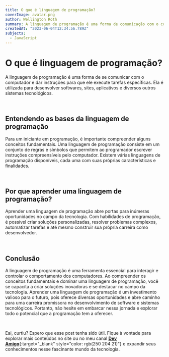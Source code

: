```yaml
---
title: O que é linguagem de programação?
coverImage: avatar.png
author: Wellington Roth
summary: A linguagem de programação é uma forma de comunicação com o computador, permitindo instruções para desenvolver softwares e sistemas tecnológicos. Este post explora os conceitos básicos da linguagem de programação e destaca sua importância para iniciantes na área da programação.
createdAt: "2023-06-04T12:34:56.789Z"
subjects:
  - JavaScript
---
```


# O que é linguagem de programação?
A linguagem de programação é uma forma de se comunicar com o computador e dar instruções para que ele execute tarefas específicas. Ela é utilizada para desenvolver softwares, sites, aplicativos e diversos outros sistemas tecnológicos.

<br>

## Entendendo as bases da linguagem de programação
Para um iniciante em programação, é importante compreender alguns conceitos fundamentais. Uma linguagem de programação consiste em um conjunto de regras e símbolos que permitem ao programador escrever instruções compreensíveis pelo computador. Existem várias linguagens de programação disponíveis, cada uma com suas próprias características e finalidades.

<br>

## Por que aprender uma linguagem de programação?
Aprender uma linguagem de programação abre portas para inúmeras oportunidades no campo da tecnologia. Com habilidades de programação, é possível criar soluções personalizadas, resolver problemas complexos, automatizar tarefas e até mesmo construir sua própria carreira como desenvolvedor.

<br>

## Conclusão
A linguagem de programação é uma ferramenta essencial para interagir e controlar o comportamento dos computadores. Ao compreender os conceitos fundamentais e dominar uma linguagem de programação, você se capacita a criar soluções inovadoras e se destacar no campo da tecnologia. Aprender uma linguagem de programação é um investimento valioso para o futuro, pois oferece diversas oportunidades e abre caminho para uma carreira promissora no desenvolvimento de software e sistemas tecnológicos. Portanto, não hesite em embarcar nessa jornada e explorar todo o potencial que a programação tem a oferecer.

<br>

Eai, curtiu? Espero que esse post tenha sido útil. Fique à vontade para explorar mais conteúdos no site ou no meu canal [**Dev Amigo**](https://www.youtube.com/channel/UCc0FTXTrZFKK7V_3gmdUFOw){:target="_blank" style="color: rgb(250 204 21)"} e expandir seus conhecimentos nesse fascinante mundo da tecnologia.

